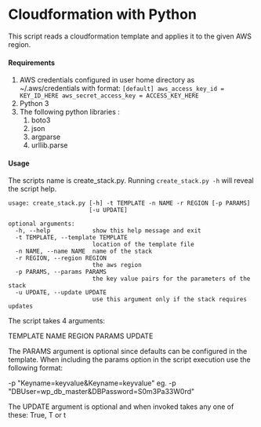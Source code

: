 # Cloudformation with Python 

This script reads a cloudformation template and applies it to the given AWS region. 


#### Requirements

1. AWS credentials configured in user home directory as ~/.aws/credentials with format: 
`[default]
aws_access_key_id = KEY_ID_HERE
aws_secret_access_key = ACCESS_KEY_HERE`
2. Python 3
3. The following python libraries : 
	1. boto3
	2. json
	3. argparse
	4. urllib.parse
	
#### Usage

The scripts name is create_stack.py. Running `create_stack.py -h` will reveal the script help. 

```
usage: create_stack.py [-h] -t TEMPLATE -n NAME -r REGION [-p PARAMS]
                       [-u UPDATE]

optional arguments:
  -h, --help            show this help message and exit
  -t TEMPLATE, --template TEMPLATE
                        location of the template file
  -n NAME, --name NAME  name of the stack
  -r REGION, --region REGION
                        the aws region
  -p PARAMS, --params PARAMS
                        the key value pairs for the parameters of the stack
  -u UPDATE, --update UPDATE
                        use this argument only if the stack requires updates
```
                        
<!--<a href="#"><img src="https://i.ibb.co/4mbLdYd/aws-cf-help2.png" alt="aws-cf-help2" border="0" /></a> -->


The script takes 4 arguments:

TEMPLATE
NAME
REGION
PARAMS
UPDATE

The PARAMS argument is optional since defaults can be configured in the template. When including the params option in the script execution use the following format: 

-p "Keyname=keyvalue&Keyname=keyvalue"
eg.
-p "DBUser=wp_db_master&DBPassword=S0m3Pa33W0rd"

The UPDATE argument is optional and when invoked takes any one of these: True, T or t
